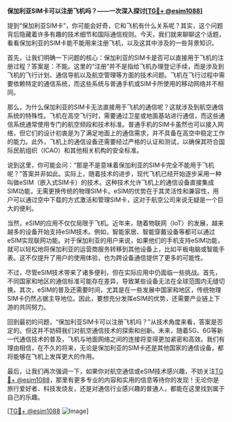 **保加利亚SIM卡可以注册飞机吗？——一次深入探讨[[TG💪+ @esim1088](https://t.me/s/esim1088)]**

提到“保加利亚SIM卡”，你可能会好奇，它和飞机有什么关系呢？其实，这个问题背后隐藏着许多有趣的技术细节和国际通信规则。今天，我们就来聊聊这个话题，看看保加利亚的SIM卡能不能用来注册飞机，以及这其中涉及的一些背景知识。

首先，让我们明确一下问题的核心：保加利亚的SIM卡是否可以直接用于飞机的注册过程？答案是：不能。这里的“注册”并不是指给飞机办理登记手续，而是涉及到飞机的飞行计划、通信导航以及航空管理等方面的技术问题。飞机在飞行过程中需要依赖特定的通信系统，而这些系统与普通手机或SIM卡所使用的移动网络并不相同。

那么，为什么保加利亚的SIM卡无法直接用于飞机的通信呢？这就涉及到航空通信系统的特殊性。飞机在高空飞行时，需要通过卫星或地面基站进行通信，而这些通信系统通常使用专门的航空频段和技术标准。普通手机的SIM卡虽然也可以接入网络，但它们的设计初衷是为了满足地面上的通信需求，并不具备在高空中稳定工作的能力。此外，飞机上的通信设备还需要经过严格的认证和测试，以确保其符合国际民航组织（ICAO）和其他相关机构的安全标准。

说到这里，你可能会问：“那是不是意味着保加利亚的SIM卡完全不能用于飞机呢？”答案并非如此。实际上，随着技术的进步，现代飞机已经开始逐步采用一种叫做eSIM（嵌入式SIM卡）的技术。这种技术允许飞机上的通信设备直接集成SIM功能，无需更换传统的物理SIM卡。eSIM的优势在于其灵活性和兼容性，用户可以通过空中下载的方式激活和管理SIM卡，这对于航空公司来说无疑是一个巨大的便利。

当然，eSIM的应用不仅仅局限于飞机。近年来，随着物联网（IoT）的发展，越来越多的设备开始支持eSIM技术。例如，智能家居、智能穿戴设备等都可以通过eSIM实现联网功能。对于保加利亚的用户来说，如果他们的手机支持eSIM功能，就可以轻松地将保加利亚的运营商服务转移到其他设备上，比如平板电脑或智能手表。这不仅提升了用户的使用体验，也为跨设备通信提供了更多的可能性。

不过，尽管eSIM技术带来了诸多便利，但在实际应用中仍面临一些挑战。首先，不同国家和地区的通信标准可能存在差异，导致某些设备无法在全球范围内无缝切换。其次，eSIM的普及还需要时间，尤其是在一些发展中国家和地区，传统物理SIM卡仍然占据主导地位。因此，要想充分发挥eSIM的优势，还需要产业链上下游的共同努力。

回到最初的问题，“保加利亚SIM卡可以注册飞机吗？”从技术角度来看，答案是否定的。但这并不妨碍我们对航空通信技术的探索和创新。未来，随着5G、6G等新一代通信技术的普及，飞机与地面网络之间的连接将变得更加紧密和高效。我们有理由相信，在不久的将来，无论是保加利亚的SIM卡还是其他国家的通信设备，都将能够在飞机上发挥更大的作用。

最后，让我们再次强调一下，如果你对航空通信或eSIM技术感兴趣，不妨关注[TG💪+ @esim1088](https://t.me/s/esim1088)，那里有更多专业的内容和实用的信息等待你的发现！无论你是旅行爱好者、科技发烧友，还是对通信行业感兴趣的普通人，都能在这里找到属于自己的乐趣。

[[TG💪+ @esim1088](https://t.me/s/esim1088) ![Image](https://i.postimg.cc/4NQfJmqS/Snipaste-2025-05-13-00-14-12.png)]